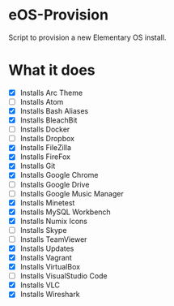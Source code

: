 # eOS-Provision
Script to provision a new Elementary OS install.

# What it does
- [x] Installs Arc Theme
- [ ] Installs Atom
- [x] Installs Bash Aliases
- [x] Installs BleachBit
- [ ] Installs Docker
- [ ] Installs Dropbox
- [x] Installs FileZilla
- [x] Installs FireFox
- [x] Installs Git
- [x] Installs Google Chrome
- [ ] Installs Google Drive
- [ ] Installs Google Music Manager
- [x] Installs Minetest
- [x] Installs MySQL Workbench
- [x] Installs Numix Icons
- [ ] Installs Skype
- [ ] Installs TeamViewer
- [x] Installs Updates
- [x] Installs Vagrant
- [x] Installs VirtualBox
- [ ] Installs VisualStudio Code
- [x] Installs VLC
- [x] Installs Wireshark
